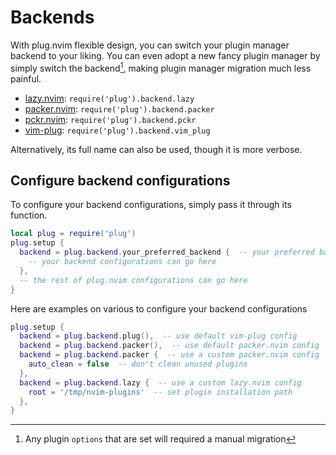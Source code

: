# Backends

With plug.nvim flexible design, you can switch your plugin manager backend to
your liking. You can even adopt a new fancy plugin manager by simply switch
the backend[^1], making plugin manager migration much less painful.

[^1]: Any plugin `options` that are set will required a manual migration

- [lazy.nvim](https://github.com/folke/lazy.nvim): `require('plug').backend.lazy`
- [packer.nvim](https://github.com/wbthomason/packer.nvim): `require('plug').backend.packer`
- [pckr.nvim](https://github.com/lewis6991/pckr.nvim): `require('plug').backend.pckr`
- [vim-plug](https://github.com/junegunn/vim-plug): `require('plug').backend.vim_plug`

Alternatively, its full name can also be used, though it is more verbose.

## Configure backend configurations

To configure your backend configurations, simply pass it through its function.

```lua
local plug = require('plug')
plug.setup {
  backend = plug.backend.your_preferred_backend {  -- your preferred backend goes here
    -- your backend configurations can go here
  },
  -- the rest of plug.nvim configurations can go here
}
```

Here are examples on various to configure your backend configurations

```lua
plug.setup {
  backend = plug.backend.plug(),  -- use default vim-plug config
  backend = plug.backend.packer(),  -- use default packer.nvim config
  backend = plug.backend.packer {  -- use a custom packer.nvim config
    auto_clean = false  -- don't clean unused plugins
  },
  backend = plug.backend.lazy {  -- use a custom lazy.nvim config
    root = '/tmp/nvim-plugins'  -- set plugin installation path
  },
}
```
